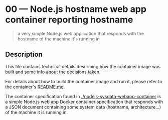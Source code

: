 # 00 &mdash; Node.js hostname web app container reporting hostname

> a very simple Node.js web application that responds with the hostname of the machine it's running in

## Description

This file contains technical details describing how the container image was built and some info about the decisions taken.

For details about how to build the container image and run it, please refer to the container's [README.md](./nodejs-sysdata-webapp-container/README.md).

The container specification found in [./nodejs-sysdata-webapp-container](./nodejs-sysdata-webapp-container/) is a simple Node.js web app Docker container specification that responds with a JSON document containing some system data (hostname, architecture...) of the machine it is running in.
